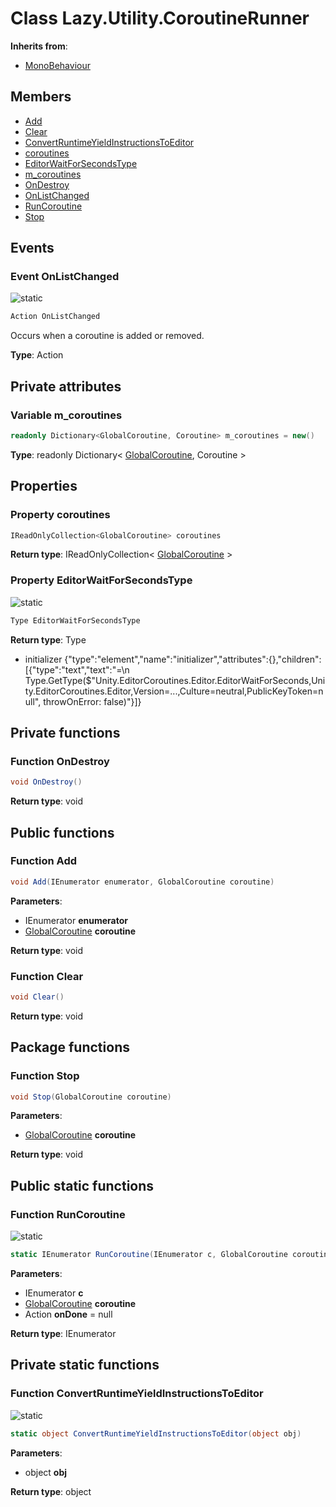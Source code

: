 <a id="Lazy.Utility.CoroutineRunner"></a>
# Class Lazy.Utility.CoroutineRunner










**Inherits from**:

* [MonoBehaviour](undefined.md#undefined)

## Members

* [Add](Lazy.Utility.CoroutineRunner.md#Lazy.Utility.CoroutineRunner_1a4a8dc22d3f555c65a09df9207e92206e)
* [Clear](Lazy.Utility.CoroutineRunner.md#Lazy.Utility.CoroutineRunner_1aa71d36872f416feaa853788a7a7a7ef8)
* [ConvertRuntimeYieldInstructionsToEditor](Lazy.Utility.CoroutineRunner.md#Lazy.Utility.CoroutineRunner_1ade3f5adf04d5e2f4d81d7367b0b8ada3)
* [coroutines](Lazy.Utility.CoroutineRunner.md#Lazy.Utility.CoroutineRunner_1a725d053ce55cac2536f317a815af1ee8)
* [EditorWaitForSecondsType](Lazy.Utility.CoroutineRunner.md#Lazy.Utility.CoroutineRunner_1aded661ecfa0c0a877d3939c8dd5d4849)
* [m\_coroutines](Lazy.Utility.CoroutineRunner.md#Lazy.Utility.CoroutineRunner_1a419e9dd955ca176ccff1e6fd42577cae)
* [OnDestroy](Lazy.Utility.CoroutineRunner.md#Lazy.Utility.CoroutineRunner_1ac54ce402cec4f1d67a1cef4db841d26d)
* [OnListChanged](Lazy.Utility.CoroutineRunner.md#Lazy.Utility.CoroutineRunner_1a6cc3e37e4956e910a65f8e62c21d8a0a)
* [RunCoroutine](Lazy.Utility.CoroutineRunner.md#Lazy.Utility.CoroutineRunner_1a3b84b46f1dd54bf6194852082e71df1f)
* [Stop](Lazy.Utility.CoroutineRunner.md#Lazy.Utility.CoroutineRunner_1a97f2a87f221d1f26be9b6f537a4e92b0)

## Events

<a id="Lazy.Utility.CoroutineRunner_1a6cc3e37e4956e910a65f8e62c21d8a0a"></a>
### Event OnListChanged


![][static]



```csharp
Action OnListChanged
```

Occurs when a coroutine is added or removed.





**Type**: Action





## Private attributes

<a id="Lazy.Utility.CoroutineRunner_1a419e9dd955ca176ccff1e6fd42577cae"></a>
### Variable m\_coroutines





```csharp
readonly Dictionary<GlobalCoroutine, Coroutine> m_coroutines = new()
```







**Type**: readonly Dictionary< [GlobalCoroutine](Lazy.Utility.GlobalCoroutine.md#Lazy.Utility.GlobalCoroutine), Coroutine >





## Properties

<a id="Lazy.Utility.CoroutineRunner_1a725d053ce55cac2536f317a815af1ee8"></a>
### Property coroutines





```csharp
IReadOnlyCollection<GlobalCoroutine> coroutines
```







**Return type**: IReadOnlyCollection< [GlobalCoroutine](Lazy.Utility.GlobalCoroutine.md#Lazy.Utility.GlobalCoroutine) >





<a id="Lazy.Utility.CoroutineRunner_1aded661ecfa0c0a877d3939c8dd5d4849"></a>
### Property EditorWaitForSecondsType


![][static]



```csharp
Type EditorWaitForSecondsType
```







**Return type**: Type




* initializer {"type":"element","name":"initializer","attributes":{},"children":[{"type":"text","text":"=\n            Type.GetType($\"Unity.EditorCoroutines.Editor.EditorWaitForSeconds,Unity.EditorCoroutines.Editor,Version=...,Culture=neutral,PublicKeyToken=null\", throwOnError: false)"}]}

## Private functions

<a id="Lazy.Utility.CoroutineRunner_1ac54ce402cec4f1d67a1cef4db841d26d"></a>
### Function OnDestroy



```csharp
void OnDestroy()
```







**Return type**: void





## Public functions

<a id="Lazy.Utility.CoroutineRunner_1a4a8dc22d3f555c65a09df9207e92206e"></a>
### Function Add



```csharp
void Add(IEnumerator enumerator, GlobalCoroutine coroutine)
```







**Parameters**:

* IEnumerator **enumerator**
* [GlobalCoroutine](Lazy.Utility.GlobalCoroutine.md#Lazy.Utility.GlobalCoroutine) **coroutine**

**Return type**: void





<a id="Lazy.Utility.CoroutineRunner_1aa71d36872f416feaa853788a7a7a7ef8"></a>
### Function Clear



```csharp
void Clear()
```







**Return type**: void





## Package functions

<a id="Lazy.Utility.CoroutineRunner_1a97f2a87f221d1f26be9b6f537a4e92b0"></a>
### Function Stop



```csharp
void Stop(GlobalCoroutine coroutine)
```







**Parameters**:

* [GlobalCoroutine](Lazy.Utility.GlobalCoroutine.md#Lazy.Utility.GlobalCoroutine) **coroutine**

**Return type**: void





## Public static functions

<a id="Lazy.Utility.CoroutineRunner_1a3b84b46f1dd54bf6194852082e71df1f"></a>
### Function RunCoroutine


![][static]

```csharp
static IEnumerator RunCoroutine(IEnumerator c, GlobalCoroutine coroutine, Action onDone=null)
```







**Parameters**:

* IEnumerator **c**
* [GlobalCoroutine](Lazy.Utility.GlobalCoroutine.md#Lazy.Utility.GlobalCoroutine) **coroutine**
* Action **onDone** = null 

**Return type**: IEnumerator





## Private static functions

<a id="Lazy.Utility.CoroutineRunner_1ade3f5adf04d5e2f4d81d7367b0b8ada3"></a>
### Function ConvertRuntimeYieldInstructionsToEditor


![][static]

```csharp
static object ConvertRuntimeYieldInstructionsToEditor(object obj)
```







**Parameters**:

* object **obj**

**Return type**: object






[static]: https://img.shields.io/badge/-static-lightgrey (static)



